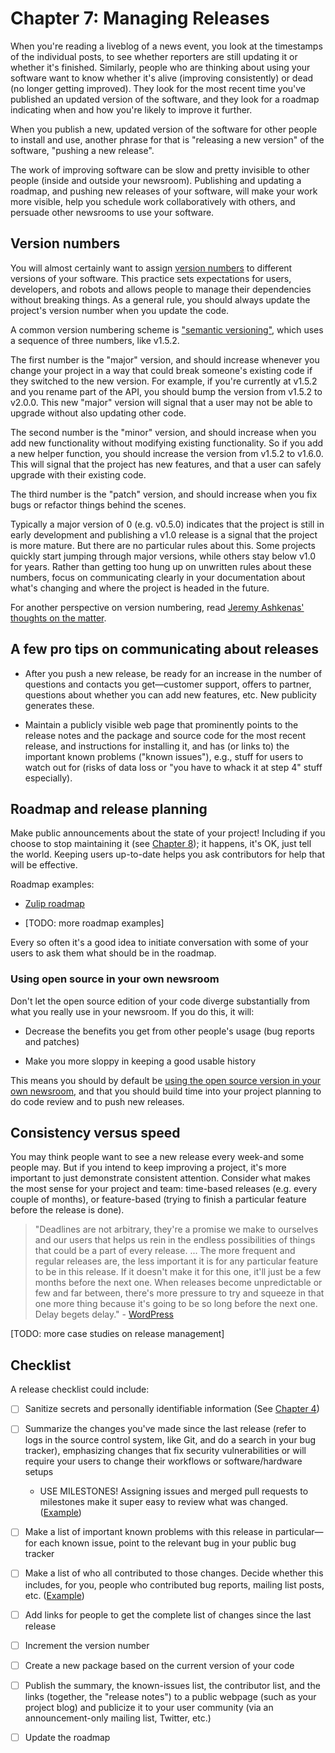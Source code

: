 # Chapter 7: Managing Releases

When you're reading a liveblog of a news event, you look at the timestamps of the individual posts, to see whether reporters are still updating it or whether it's finished. Similarly, people who are thinking about using your software want to know whether it's alive (improving consistently) or dead (no longer getting improved). They look for the most recent time you've published an updated version of the software, and they look for a roadmap indicating when and how you're likely to improve it further.

When you publish a new, updated version of the software for other people to install and use, another phrase for that is "releasing a new version" of the software, "pushing a new release".

The work of improving software can be slow and pretty invisible to other people (inside and outside your newsroom). Publishing and updating a roadmap, and pushing new releases of your software, will make your work more visible, help you schedule work collaboratively with others, and persuade other newsrooms to use your software.

## Version numbers

You will almost certainly want to assign [version numbers](http://producingoss.com/en/development-cycle.html#release-numbering) to different versions of your software. This practice sets expectations for users,  developers, and robots and allows people to manage their dependencies without breaking things. As a general rule, you should always update the project's version number when you update the code.

A common version numbering scheme is ["semantic versioning"](http://semver.org/), which uses a sequence of three numbers, like v1.5.2.

The first number is the "major" version, and should increase whenever you change your project in a way that could break someone's existing code if they switched to the new version. For example, if you're currently at v1.5.2 and you rename part of the API, you should bump the version from v1.5.2 to v2.0.0. This new "major" version will signal that a user may not be able to upgrade without also updating other code.

The second number is the "minor" version, and should increase when you add new functionality without modifying existing functionality. So if you add a new helper function, you should increase the version from v1.5.2 to v1.6.0. This will signal that the project has new features, and that a user can safely upgrade with their existing code.

The third number is the "patch" version, and should increase when you fix bugs or refactor things behind the scenes.

Typically a major version of 0 (e.g. v0.5.0) indicates that the project is still in early development and publishing a v1.0 release is a signal that the project is more mature. But there are no particular rules about this. Some projects quickly start jumping through major versions, while others stay below v1.0 for years. Rather than getting too hung up on unwritten rules about these numbers, focus on communicating clearly in your documentation about what's changing and where the project is headed in the future.

For another perspective on version numbering, read [Jeremy Ashkenas' thoughts on the matter](https://gist.github.com/jashkenas/cbd2b088e20279ae2c8e).

## A few pro tips on communicating about releases

* After you push a new release, be ready for an increase in the number of questions and contacts you get—customer support, offers to partner, questions about whether you can add new features, etc. New publicity generates these.

* Maintain a publicly visible web page that prominently points to the release notes and the package and source code for the most recent release, and instructions for installing it, and has (or links to) the important known problems ("known issues"), e.g., stuff for users to watch out for (risks of data loss or "you have to whack it at step 4" stuff especially).

## Roadmap and release planning

Make public announcements about the state of your project! Including if you choose to stop maintaining it (see [Chapter 8](Chapter08-Handoffs-Sunsets.md)); it happens, it's OK, just tell the world. Keeping users up-to-date helps you ask contributors for help that will be effective.

Roadmap examples:

* [Zulip roadmap](https://zulip.readthedocs.io/en/latest/roadmap.html)

* [TODO: more roadmap examples]

Every so often it's a good idea to initiate conversation with some of your users to ask them what should be in the roadmap.

### Using open source in your own newsroom

Don't let the open source edition of your code diverge substantially from what you really use in your newsroom. If you do this, it will:

* Decrease the benefits you get from other people's usage (bug reports and patches)

* Make you more sloppy in keeping a good usable history

This means you should by default be [using the open source version in your own newsroom](https://en.wikipedia.org/wiki/Eating_your_own_dog_food), and that you should build time into your project planning to do code review and to push new releases.

## Consistency versus speed

You may think people want to see a new release every week-and some people may. But if you intend to keep improving a project, it's more important to just demonstrate consistent attention. Consider what makes the most sense for your project and team: time-based releases (e.g. every couple of months), or feature-based (trying to finish a particular feature before the release is done).

> "Deadlines are not arbitrary, they're a promise we make to ourselves and our users that helps us rein in the endless possibilities of things that could be a part of every release. ... The more frequent and regular releases are, the less important it is for any particular feature to be in this release. If it doesn't make it for this one, it'll just be a few months before the next one. When releases become unpredictable or few and far between, there's more pressure to try and squeeze in that one more thing because it's going to be so long before the next one. Delay begets delay." - [WordPress](https://wordpress.org/about/philosophy/)

[TODO: more case studies on release management]

## Checklist

A release checklist could include:

* [ ] Sanitize secrets and personally identifiable information (See [Chapter 4](Chapter04-Code-First-Release.md))

* [ ] Summarize the changes you've made since the last release (refer to logs in the source control system, like Git, and do a search in your bug tracker), emphasizing changes that fix security vulnerabilities or will require your users to change their workflows or software/hardware setups

    * USE MILESTONES! Assigning issues and merged pull requests to milestones make it super easy to review what was changed. ([Example](https://github.com/wp-cli/wp-cli/milestone/48?closed=1))

* [ ] Make a list of important known problems with this release in particular—for each known issue, point to the relevant bug in your public bug tracker

* [ ] Make a list of who all contributed to those changes. Decide whether this includes, for you, people who contributed bug reports, mailing list posts, etc. ([Example](https://github.com/github/hub/issues/1355))

* [ ] Add links for people to get the complete list of changes since the last release

* [ ] Increment the version number

* [ ] Create a new package based on the current version of your code

* [ ] Publish the summary, the known-issues list, the contributor list, and the links (together, the "release notes") to a public webpage (such as your project blog) and publicize it to your user community (via an announcement-only mailing list, Twitter, etc.)

* [ ] Update the roadmap
